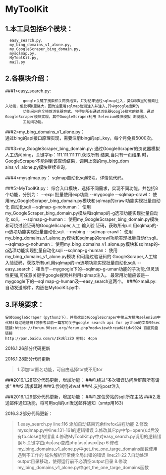 MyToolKit
====

1.本工具包括6个模块：
---------
      easy_search.py,
      my_bing_domains_v1_alone.py,
      my_GoogleScraper_bing_domain.py,
      mysqlmap.py,
      MyToolKit.py,
      mail.py

2.各模块介绍：
------------
###1>easy_search.py:

            google关键字搜索相关网页结果，并对结果通过sqlmap注入，类似啊D里的搜索注入功能，但比啊D里强大，因为这里用sqlmap检测注入并注入,其中google搜索的
            功能采用完全模仿浏览器方式，可得到所有通过浏览器Google搜索的结果，通过GoogleScraper模块实现，其中GoogleScraper利用 Selenium模块模拟 浏览器人
            工访问功能。

###2>my_bing_domains_v1_alone.py：  
  通过bing的api接口原理实现，需要注册bing的api_key，每个月免费5000次。

###3>my_GoogleScraper_bing_domain.py:
    通过GoogleScraper的浏览器模拟人工访问bing，关键字ip：111.111.111.111,获取所有
    结果,当只有一页结果 时，GoogleScraper不能得到该查询结果，调用上面的my_bing_dom
    ains_v1_alone.py模块继续查询。

###4>mysqlmap.py：
    sqlmap自动化sqli模块，详情见代码。

###5>MyToolKit.py：
    综合入口模块，选择不同需求，实现不同功能。共包括8个功能，分别为：
    --exp:
      批量使用exp功能 
    --mygoogle 
      --sqlmap-crawl：
        使用my_GoogleScraper_bing_domain.py模块和sqlmap的crawl功能实现批量自动化
        自动化sqli
      --sqlmap-g-nohuman：
        使用my_GoogleScraper_bing_domain.py模块和sqlmap的-g选项功能实现批量自动化
        sqli。
      --sqlmap-g-human：
        使用my_GoogleScraper_bing_domain.py模块和可绕过验证码的GoogleScraper,人工
        输入验 证码，获取所有url,用sqlmap的-m选项功能实现批量自动化sqli.
    --mybing
      --sqlmap-crawl：
        使用my_bing_domains_v1_alone.py模块和sqlmap的crawl功能实现批量自动化sqli。
      --sqlmap-g-nohuman：
        使用my_bing_domains_v1_alone.py模块和sqlmap的-g选项功能实现批量自动化sqli
      --sqlmap-g-human：
        使用my_bing_domains_v1_alone.py模块 和可绕过验证码的 GoogleScraper,人工输
        入验证码，获取所有url,用sqlmap的-m选项功能实现批量自动化sqli.
    --easy_search：
      相当于--mygoogle下的--sqlmap-g-uman功能的子功能,但灵活性更强,可任意关键字google搜索并利用sqlmap注入。 最常用功能应该是--mygoogle下的--sql
      map-g-human及--easy_search这两个。
###6>mail.py:
    自动发送邮件，内嵌在MytoolKit.py中.

3.环境要求： 
------------
    安装GoogleScraper（python3下），并修改部分GoogleScraper中第三方模块selenium中代码(绕过验证码)可参考以前一篇写的关于google search api for python的文章90sec
    链接:https://forum.90sec.org/forum.php?mod=viewthread&tid=9024 百度网盘链接
    http://pan.baidu.com/s/1kUklzZD 密码: 4cpn

2016.1.26部分代码更新

2016.1.28部分代码更新
>1.添加tor匿名功能，可自由选择tor或不用tor

###2016.1.28部分代码更新，增加功能：
###1.绕过“多次错误访问后屏蔽所有请求”
###2.请求延时
###3.尝试绕过waf
###4.支持post注入

###2016.1.29部分代码更新，增加功能：
###1.定位旁站的sqli所在主站
###2.发送邮件通知功能，将可用sqli的url发送邮件通知（smtp用163）

2016.3.2部分代码更新：
>1.easy_search.py line:116 添加自动结束冗余firefox进程功能 
>2.修改mysqlmap.py中line:131-161的逻辑错误 
>3.修改其它py中fp=open()以后没有fp.close()的错误 
>4.修改MyToolKit.py中对easy_search.py调用的逻辑错误 
>5.关键字由php|asp变成php|asp|aspx|jsp 
>6.修改my_bing_domains_v1_alone.py中get_the_one_targe_domains函数使用遇到不工作的
>  域名解析异常使全局出错的错误 line:21-22 
>7.自动处理output目录移动，使得运行前不必清空output目录
>8.修改my_bing_domains_v1_alone.py中get_the_one_targe_domains函数
